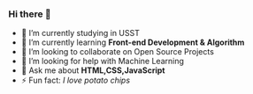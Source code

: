 ### Hi there 👋

<!--
**aaron-di/aaron-di** is a ✨ _special_ ✨ repository because its `README.md` (this file) appears on your GitHub profile.

Here are some ideas to get you started:

- 🔭 I’m currently working on ...
- 🌱 I’m currently learning ...
- 👯 I’m looking to collaborate on ...
- 🤔 I’m looking for help with ...
- 💬 Ask me about ...
- 📫 How to reach me: ...
- 😄 Pronouns: ...
- ⚡ Fun fact: ...
-->

- 🔭 I’m currently studying in USST
- 🌱 I’m currently learning **Front-end Development & Algorithm**
- 👯 I’m looking to collaborate on Open Source Projects
- 🤔 I’m looking for help with Machine Learning
- 💬 Ask me about **HTML,CSS,JavaScript**
- ⚡ Fun fact: *I love potato chips*
